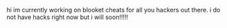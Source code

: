 hi im currently working on blooket cheats for all you hackers out there.
i do not have hacks right now but i will soon!!!!!
